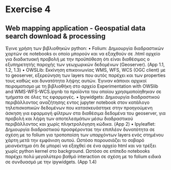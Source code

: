 # Exercise 4
## Web mapping application - Geospatial data search download & processing
Έγινε χρήση των βιβλιοθηκών python:
• Folium: Δημιουργία διαδραστικών χαρτών σε notebooks οι οποίο μπορούν και να εξαχθούν σε .html αρχείο για διαδικτυακή προβολή με την προϋπόθεση ότι είναι διαθέσιμος ο εξυπηρετητής παροχής των γεωχωρικών δεδομένων (Geoserver). (App 1.1, 1.2, 1.3)
• OWSLib: Εκκίνηση επικοινωνίας WMS, WFS, WCS (OGC client) με το geoserver, εξερεύνηση των layers που αυτός παρέχει και των properties τους καθώς και δυνατότητα λήψης αυτών. Έγιναν κάποιοι αρχικοί πειραματισμο με τη βιβλιοθήκη στο αρχείο Experimentation with OWSlib and WMS-WFS-WCS.ipynb τα προϊόντα του οποίου χρησιμοποίηθηκαν σε τμήματα σε όλες τις εφαρμογές.
• Ipywidgets: Δημιουργία διαδραστικού περιβάλλοντος αναζήτησης εντος jupyter notebook στον κατάλογο τηλεπισκοπικών δεδομένων που κατασκευάστηκε στην προηγούμενη άσκηση για εφαρμογή φίλτρων στα διαθέσιμα δεδομένα του geoserver, για προβολή και λήψη των αποτελεσμάτων μέσω διαδραστικού περιβάλλοντος και χωρίς πληκτρολόγηση κώδικα. (App 2)
• Ipyleaflet: Δημιουργία διαδραστικού προσφέρονταε την επιπλέον δυνατότητα σε σχέση με το folium για τροποποίση των υπαρχόντων layers ενός στημένου χάρτη μετά την εμφάνιση αυτού. Ωστόσο παρουσιάζει το σοβαρό μειονέκτημα ότι δε μπορεί να εξαχθεί σε ένα αρχείο html και να τρέξει χωρίς python kernel στο background. Ωστόσο σε επίπεδο notebooks παρέχει πολύ μεγαλύτερο βαθμό interaction σε σχέση με το folium ειδικά σε συνδυασμό με την ipywidgets. (App 1.4)
